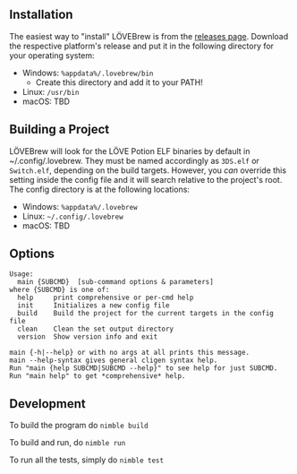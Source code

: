 ## Installation
The easiest way to "install" LÖVEBrew is from the [releases page](https://github.com/TurtleP/lovebrew/releases). Download the respective platform's release and put it in the following directory for your operating system:

- Windows: `%appdata%/.lovebrew/bin`
  - Create this directory and add it to your PATH!
- Linux: `/usr/bin`
- macOS: TBD

## Building a Project
LÖVEBrew will look for the LÖVE Potion ELF binaries by default in ~/.config/.lovebrew. They must be named accordingly as `3DS.elf` or `Switch.elf`, depending on the build targets.
However, you *can* override this setting inside the config file and it will search relative to the project's root. The config directory is at the following locations:

- Windows: `%appdata%/.lovebrew`
- Linux: `~/.config/.lovebrew`
- macOS: TBD

## Options
```
Usage:
  main {SUBCMD}  [sub-command options & parameters]
where {SUBCMD} is one of:
  help     print comprehensive or per-cmd help
  init     Initializes a new config file
  build    Build the project for the current targets in the config file
  clean    Clean the set output directory
  version  Show version info and exit

main {-h|--help} or with no args at all prints this message.
main --help-syntax gives general cligen syntax help.
Run "main {help SUBCMD|SUBCMD --help}" to see help for just SUBCMD.
Run "main help" to get *comprehensive* help.
```

## Development
To build the program do `nimble build`

To build and run, do `nimble run`

To run all the tests, simply do `nimble test`
